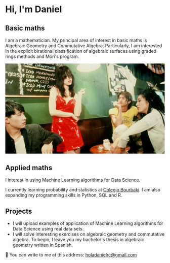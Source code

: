 
# Hi, I'm Daniel 

## Basic maths 

I am a mathematician. My principal area of interest in basic maths is Algebraic Geometry and Commutative Algebra. Particularly, I am interested in the explicit birational classification of algebraic surfaces using graded rings methods and Mori's program.

![Fallen Angels Movie](https://github.com/ElAleph25/ElAleph25/blob/main/fallenangels.jpg)

## Applied maths 

I interest in using Machine Learning algorithms for Data Science. 

I currently learning probability and statistics at [Colegio Bourbaki](https://www.colegio-bourbaki.com/). I am also expanding my programming skills in Python, SQL and R. 


## Projects
- I will upload examples of application of Machine Learning algorithms for Data Science using real data sets.
- I will solve interesting exercises on algebraic geometry and commutative algebra. To begin, I leave you my bachelor's thesis in algebraic geometry written in Spanish.


📧 You can write to me at this address: holadanielrc@gmail.com



<!--
**ElAleph25/ElAleph25** is a ✨ _special_ ✨ repository because its `README.md` (this file) appears on your GitHub profile.

Here are some ideas to get you started:

- 🔭 I’m currently working on ...
- 🌱 I’m currently learning ...
- 👯 I’m looking to collaborate on ...
- 🤔 I’m looking for help with ...
- 💬 Ask me about ...
- 📫 How to reach me: ...
- 😄 Pronouns: ...
- ⚡ Fun fact: ...
-->

